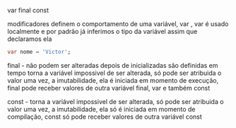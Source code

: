 var
final 
const 

modificadores definem o comportamento de uma variável,
var , var é usado localmente e por padrão já inferimos o tipo da variável assim que declaramos ela
```dart
var nome = 'Victor';
```

final - 
não podem ser alteradas depois de inicializadas
são definidas em tempo 
torna a variável impossivel de ser alterada, só pode ser atribuida o valor uma vez, a imutabilidade, ela é iniciada em momento de execução, final pode receber valores de outra variável final, var e também const

const - torna a variável impossivel de ser alterada, só pode ser atribuida o valor uma vez, a imutabilidade, ela só é iniciada em momento de compilação, const só pode receber valores de outra variável const